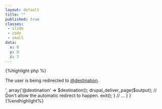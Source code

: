```yaml
---
layout: default
title: ""
published: true
classes:
 - slide
 - code
 - small
data:
  x: 0
  y: 0
  z: 3
---
```


{%highlight php %}
<?php
function devel_drupal_goto_alter($path, $options, $http_response_code) {
  global $user;

  if (isset($path) && !devel_silent()) {
    if (isset($user) && function_exists('user_access') 
                     && user_access('access devel information') 
                     && variable_get('devel_redirect_page', 0)) {
      $destination = function_exists('url') ? url($path, $options) : $path;
      $output = t_safe('<p>The user is being redirected to 
                        <a href="@destination">@destination</a>.</p>', 
                        array('@destination' => $destination));
      drupal_deliver_page($output);

      // Don't allow the automatic redirect to happen.
      exit();
    }
    // ...
  }
}
{%endhighlight%}
